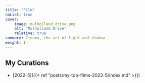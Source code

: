 ```yaml
---
title: "Film"
noList: true
cover:
    image: mulholland_drive.png
    alt: "Mulholland Drive"
    relative: true
summary: Cinema, the art of light and shadow 
weight: 1
---
```


## My Curations
- [2022-5]({{< ref "posts/my-top-films-2022-5/index.md" >}})